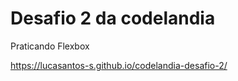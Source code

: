 <h1>Desafio 2 da codelandia</h1>
<p>Praticando Flexbox</p>

https://lucasantos-s.github.io/codelandia-desafio-2/
